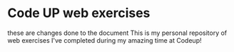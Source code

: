 # Code UP web exercises
these are changes done to the document
 This is my personal repository of web exercises
 I've completed during my amazing time at Codeup!